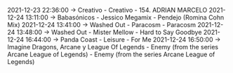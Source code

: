 2021-12-23 22:36:00 -> Creativo - Creativo - 154. ADRIAN MARCELO
2021-12-24 13:11:00 -> Babasónicos - Jessico Megamix - Pendejo (Romina Cohn Mix)
2021-12-24 13:41:00 -> Washed Out - Paracosm - Paracosm
2021-12-24 13:48:00 -> Washed Out - Mister Mellow - Hard to Say Goodbye
2021-12-24 16:44:00 -> Panda Coast - Leisure - For Me
2021-12-24 16:50:00 -> Imagine Dragons, Arcane y League Of Legends - Enemy (from the series Arcane League of Legends) - Enemy (from the series Arcane League of Legends)
